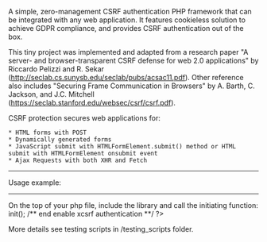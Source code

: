A simple, zero-management CSRF authentication PHP framework that can be integrated with any web application. 
It features cookieless solution to achieve GDPR compliance, and provides CSRF authentication out of the box.

This tiny project was implemented and adapted from a research paper "A server- and browser-transparent CSRF defense 
for web 2.0 applications" by Riccardo Pelizzi and R. Sekar (http://seclab.cs.sunysb.edu/seclab/pubs/acsac11.pdf). 
Other reference also includes "Securing Frame Communication in Browsers" by A. Barth, C. Jackson, and J.C. Mitchell
(https://seclab.stanford.edu/websec/csrf/csrf.pdf).

CSRF protection secures web applications for:

	* HTML forms with POST
	* Dynamically generated forms
	* JavaScript submit with HTMLFormElement.submit() method or HTML submit with HTMLFormElement onsubmit event
	* Ajax Requests with both XHR and Fetch

***************
Usage example:
***************

On the top of your php file, include the library and call the initiating function:
	<?php
		/** enable xcsrf authentication block **/
		include_once "../xcsrf_proxy.php";
		//Initialise CSRFGuard library
		$xcsrf = new XCSRF();
		$auth = $xcsrf->init();
		/** end enable xcsrf authentication **/
	?>
	
More details see testing scripts in /testing_scripts folder.

